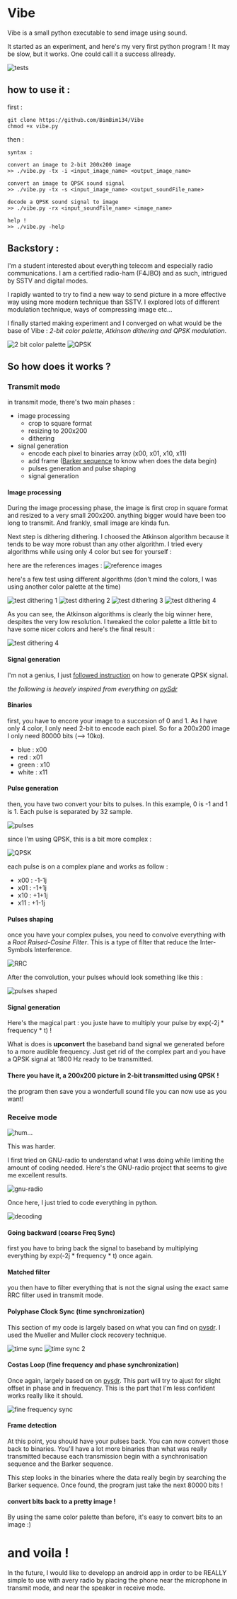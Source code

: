 # Vibe
Vibe is a small python executable to send image using sound.

It started as an experiment, and here's my very first python program ! It may be slow, but it works. One could call it a success allready.

![tests](https://i.imgur.com/vJF95Gs.jpg)

## how to use it :

first :
    
    git clone https://github.com/BimBim134/Vibe
    chmod +x vibe.py

then :

    syntax : 

    convert an image to 2-bit 200x200 image 
    >> ./vibe.py -tx -i <input_image_name> <output_image_name> 

    convert an image to QPSK sound signal 
    >> ./vibe.py -tx -s <input_image_name> <output_soundFile_name> 

    decode a QPSK sound signal to image 
    >> ./vibe.py -rx <input_soundFile_name> <image_name> 

    help ! 
    >> ./vibe.py -help 


## Backstory :

I'm a student interested about everything telecom and especially radio communications. I am a certified radio-ham (F4JBO) and as such, intrigued by SSTV and digital modes.

I rapidly wanted to try to find a new way to send picture in a more effective way using more modern technique than SSTV. I explored lots of different modulation technique, ways of compressing image etc...

I finally started making experiment and I converged on what would be the base of Vibe : *2-bit color palette, Atkinson dithering and QPSK modulation*.

![2 bit color palette](https://i.imgur.com/daqP9Z5.jpg)
![QPSK](https://i.imgur.com/MudBpNx.png)

## So how does it works ?

### Transmit mode

in transmit mode, there's two main phases :
* image processing
  * crop to square format
  * resizing to 200x200
  * dithering
* signal generation
  * encode each pixel to binaries array (x00, x01, x10, x11)
  * add frame ([Barker sequence](https://www.wikiwand.com/en/Barker_code) to know when does the data begin)
  * pulses generation and pulse shaping
  * signal generation

#### Image processing

During the image processing phase, the image is first crop in square format and resized to a very small 200x200. anything bigger would have been too long to transmit. And frankly, small image are kinda fun.

Next step is dithering dithering. I choosed the Atkinson algorithm because it tends to be way more robust than any other algorithm. I tried every algorithms while using only 4 color but see for yourself :

here are the references images :
![reference images](https://i.imgur.com/uaXxVlh.png)

here's a few test using different algorithms (don't mind the colors, I was using another color palette at the time)

![test dithering 1](https://i.imgur.com/5Qh2nyi.jpg)
![test dithering 2](https://i.imgur.com/fF7BOfZ.jpg)
![test dithering 3](https://i.imgur.com/B78OthH.jpg)
![test dithering 4](https://i.imgur.com/qqDMxjP.jpg)

As you can see, the Atkinson algorithms is clearly the big winner here, despites the very low resolution. I tweaked the color palette a little bit to have some nicer colors and here's the final result :

![test dithering 4](https://i.imgur.com/TO3WqDg.jpg)

#### Signal generation

I'm not a genius, I just [followed instruction](https://pysdr.org/index.html) on how to generate QPSK signal.

_the following is heavely inspired from everything on [pySdr](https://pysdr.org/index.html)_

#### Binaries
first, you have to encore your image to a succesion of 0 and 1. As I have only 4 color, I only need 2-bit to encode each pixel. So for a 200x200 image I only need 80000 bits (--> 10ko).

* blue  : x00
* red   : x01
* green : x10
* white : x11

#### Pulse generation
then, you have two convert your bits to pulses. In this example, 0 is -1 and 1 is 1. Each pulse is separated by 32 sample.

![pulses](https://pysdr.org/_images/pulse_shaping_python1.png)

since I'm using QPSK, this is a bit more complex :

![QPSK](https://i.imgur.com/UkgD7UZ.jpg)

each pulse is on a complex plane and works as follow :
* x00 : -1-1j
* x01 : -1+1j
* x10 : +1+1j
* x11 : +1-1j

#### Pulses shaping
once you have your complex pulses, you need to convolve everything with a _Root Raised-Cosine Filter_. This is a type of filter that reduce the Inter-Symbols Interference.

![RRC](https://pysdr.org/_images/rrc_rolloff.svg)

After the convolution, your pulses whould look something like this :

![pulses shaped](https://pysdr.org/_images/pulse_shaping_python3.svg)

#### Signal generation

Here's the magical part : you juste have to multiply your pulse by exp(-2j * frequency * t) !

What is does is __upconvert__ the baseband band signal we generated before to a more audible frequency. Just get rid of the complex part and you have a QPSK signal at 1800 Hz ready to be transmitted.

#### There you have it, a 200x200 picture in 2-bit transmitted using QPSK !

the program then save you a wonderfull sound file you can now use as you want!

### Receive mode

![hum...](https://media2.giphy.com/media/LRVnPYqM8DLag/giphy.gif?cid=ecf05e476ks0vgw8xl87cp50a3ell8rd2nlhat1tnaljr9pi&rid=giphy.gif&ct=g)

This was harder.

I first tried on GNU-radio to understand what I was doing while limiting the amount of coding needed. Here's the GNU-radio project that seems to give me excellent results.

![gnu-radio](https://i.imgur.com/hYsnreg.png)

Once here, I just tried to code everything in python.

![decoding](https://pysdr.org/_images/sync-diagram.svg)

#### Going backward (coarse Freq Sync)

first you have to bring back the signal to baseband by multiplying everything by exp(-2j * frequency * t) once again.

#### Matched filter

you then have to filter everything that is not the signal using the exact same RRC filter used in transmit mode.

#### Polyphase Clock Sync (time synchronization)

This section of my code is largely based on what you can find on [pysdr](https://pysdr.org/content/sync.html#time-synchronization). I used the Mueller and Muller clock recovery technique.

![time sync](https://pysdr.org/_images/time-sync-constellation.svg)
![time sync 2](https://pysdr.org/_images/time-sync-constellation-animated.gif)

#### Costas Loop (fine frequency and phase synchronization)

Once again, largely based on on [pysdr](https://pysdr.org/content/sync.html#fine-frequency-synchronization). This part will try to ajust for slight offset in phase and in frequency. This is the part that I'm less confident works really like it should.

![fine frequency sync](https://pysdr.org/_images/costas_animation.gif)

#### Frame detection

At this point, you should have your pulses back. You can now convert those back to binaries. You'll have a lot more binaries than what was really transmitted because each transmission begin with a synchronisation sequence and the Barker sequence.

This step looks in the binaries where the data really begin by searching the Barker sequence. Once found, the program just take the next 80000 bits !

#### convert bits back to a pretty image !

By using the same color palette than before, it's easy to convert bits to an image :)

# and voila !

In the future, I would like to developp an android app in order to be REALLY simple to use with avery radio by placing the phone near the microphone in transmit mode, and near the speaker in receive mode.
